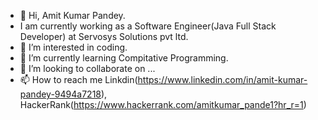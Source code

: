 - 👋 Hi, Amit Kumar Pandey.
- I am currently working as a Software Engineer(Java Full Stack Developer) at Servosys Solutions pvt ltd.
- 👀 I’m interested in coding.
- 🌱 I’m currently learning Compitative Programming.
- 💞️ I’m looking to collaborate on ...
- 📫 How to reach me Linkdin(https://www.linkedin.com/in/amit-kumar-pandey-9494a7218),
HackerRank(https://www.hackerrank.com/amitkumar_pande1?hr_r=1)

<!---
AmitCode/AmitCode is a ✨ special ✨ repository because its `README.md` (this file) appears on your GitHub profile.
You can click the Preview link to take a look at your changes.
--->
